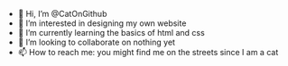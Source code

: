 - 👋 Hi, I’m @CatOnGithub
- 👀 I’m interested in designing my own website
- 🌱 I’m currently learning the basics of html and css
- 💞️ I’m looking to collaborate on nothing yet
- 📫 How to reach me: you might find me on the streets since I am a cat

<!---
CatOnGithub/CatOnGithub is a ✨ special ✨ repository because its `README.md` (this file) appears on your GitHub profile.
You can click the Preview link to take a look at your changes.
--->
